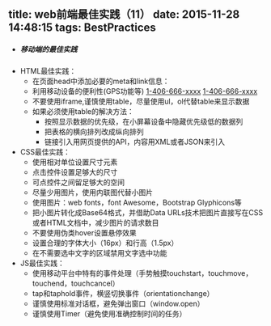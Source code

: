title: web前端最佳实践（11）
date: 2015-11-28 14:48:15
tags: BestPractices
---
* ##### 移动端的最佳实践
* HTML最佳实践：
    * 在页面head中添加必要的meta和link信息：
                <!-- 声明文档使用的字符编码 -->
                <meta charset='utf-8'>
                <!-- 优先使用 IE 最新版本和 Chrome -->
                <meta http-equiv="X-UA-Compatible" content="IE=edge,chrome=1"/>
                <!-- 页面描述 -->
                <meta name="description" content="不超过150个字符"/>
                <!-- 页面关键词 -->
                <meta name="keywords" content=""/>
                <!-- 网页作者 -->
                <meta name="author" content="name, email@gmail.com"/>
                <!-- 搜索引擎抓取 -->
                <meta name="robots" content="index,follow"/>
                <!-- 为移动设备添加 viewport -->
                <meta name="viewport" content="initial-scale=1, maximum-scale=3, minimum-scale=1, user-scalable=no">
                <!-- `width=device-width` 会导致 iPhone 5 添加到主屏后以 WebApp 
                全屏模式打开页面时出现黑边 http://bigc.at/ios-webapp-viewport-meta.orz -->
                <!-- iOS 设备 begin -->
                <meta name="apple-mobile-web-app-title" content="标题">
                <!-- 添加到主屏后的标题（iOS 6 新增） -->
                <meta name="apple-mobile-web-app-capable" content="yes"/>
                <!-- 是否启用 WebApp 全屏模式，删除苹果默认的工具栏和菜单栏 -->
                <meta name="apple-itunes-app" content="app-id=myAppStoreID, 
                affiliate-data=myAffiliateData, app-argument=myURL">
                <!-- 添加智能 App 广告条 Smart App Banner（iOS 6+ Safari） -->
                <meta name="apple-mobile-web-app-status-bar-style" content="black"/>
                <!-- 设置苹果工具栏颜色 -->
                <meta name="format-detection" content="telphone=no, email=no"/>
                <!-- 忽略页面中的数字识别为电话，忽略email识别 -->
                <!-- 启用360浏览器的极速模式(webkit) -->
                <meta name="renderer" content="webkit">
                <!-- 避免IE使用兼容模式 -->
                <meta http-equiv="X-UA-Compatible" content="IE=edge">
                <!-- 不让百度转码 -->
                <meta http-equiv="Cache-Control" content="no-siteapp" />
                <!-- 针对手持设备优化，主要是针对一些老的不识别viewport的浏览器，比如黑莓 -->
                <meta name="HandheldFriendly" content="true">
                <!-- 微软的老式浏览器 -->
                <meta name="MobileOptimized" content="320">
                <!-- uc强制竖屏 -->
                <meta name="screen-orientation" content="portrait">
                <!-- QQ强制竖屏 -->
                <meta name="x5-orientation" content="portrait">
                <!-- UC强制全屏 -->
                <meta name="full-screen" content="yes">
                <!-- QQ强制全屏 -->
                <meta name="x5-fullscreen" content="true">
                <!-- UC应用模式 -->
                <meta name="browsermode" content="application">
                <!-- QQ应用模式 -->
                <meta name="x5-page-mode" content="app">
                <!-- windows phone 点击无高光 -->
                <meta name="msapplication-tap-highlight" content="no">
                <!-- iOS 图标 begin -->
                <link rel="apple-touch-icon-precomposed" href="/apple-touch-icon-57x5-precomposed.png"/>
                <!-- iPhone 和 iTouch，默认 57x57 像素，必须有 -->
                <link rel="apple-touch-icon-precomposed" sizes="114x114" href="/apple-touch-icon-114x14-precomposed.png"/>
                <!-- Retina iPhone 和 Retina iTouch，114x114 像素，可以没有，但推荐有 -->
                <link rel="apple-touch-icon-precomposed" sizes="144x144" href="/apple-touch-icon-144x14-precomposed.png"/>
                <!-- Retina iPad，144x144 像素，可以没有，但推荐有 -->
                <!-- iOS 图标 end -->
                <!-- iOS 启动画面 begin -->
                <link rel="apple-touch-startup-image" sizes="768x1004" href="/splash-screen-768x1004.png"/>
                <!-- iPad 竖屏 768 x 1004（标准分辨率） -->
                <link rel="apple-touch-startup-image" sizes="1536x2008" href="/splash-screen-1536x2008.png"/>
                <!-- iPad 竖屏 1536x2008（Retina） -->
                <link rel="apple-touch-startup-image" sizes="1024x748" href="/Default-Portrait-1024x748.png"/>
                <!-- iPad 横屏 1024x748（标准分辨率） -->
                <link rel="apple-touch-startup-image" sizes="2048x1496" href="/splash-screen-2048x1496.png"/>
                <!-- iPad 横屏 2048x1496（Retina） -->
                <link rel="apple-touch-startup-image" href="/splash-screen-320x480.png"/>
                <!-- iPhone/iPod Touch 竖屏 320x480 (标准分辨率) -->
                <link rel="apple-touch-startup-image" sizes="640x960" href="/splash-screen-640x960.png"/>
                <!-- iPhone/iPod Touch 竖屏 640x960 (Retina) -->
                <link rel="apple-touch-startup-image" sizes="640x1136" href="/splash-screen-640x1136.png"/>
                <!-- iPhone 5/iPod Touch 5 竖屏 640x1136 (Retina) -->
                <!-- iOS 启动画面 end -->
                <!-- iOS 设备 end -->
                <meta name="msapplication-TileColor" content="#000"/>
                <!-- Windows 8 磁贴颜色 -->
                <meta name="msapplication-TileImage" content="icon.png"/>
                <!-- Windows 8 磁贴图标 -->
                <link rel="alternate" type="application/rss+xml" title="RSS" href="/rss.xml"/>
                <!-- 添加 RSS 订阅 -->
                <link rel="shortcut icon" type="image/ico" href="/favicon.ico"/>
                <!-- 添加 favicon icon -->
                <!-- sns 社交标签 begin -->
                <!-- 参考微博API -->
                <meta property="og:type" content="类型" />
                <meta property="og:url" content="URL地址" />
                <meta property="og:title" content="标题" />
                <meta property="og:image" content="图片" />
                <meta property="og:description" content="描述" />
                <!-- sns 社交标签 end -->
    * 利用移动设备的便利性(GPS功能等)
            <a href="tel:1-406-666-xxxx">1-406-666-xxxx</a>
            <a href="sms:1-406-666-xxxx">1-406-666-xxxx</a>
    * 不要使用iframe,谨慎使用table，尽量使用ul，ol代替table来显示数据
    * 如果必须使用table的解决方法：
         * 按照显示数据的优先级，在小屏幕设备中隐藏优先级低的数据列
         * 把表格的横向排列改成纵向排列
         * 链接引入用网页提供的API，内容用XML或者JSON来引入
* CSS最佳实践：
    * 使用相对单位设置尺寸元素
    * 点击控件设置足够大的尺寸
    * 可点控件之间留足够大的空间
    * 尽量少用图片，使用内联图代替小图片
    * 使用图片：web fonts，font Awesome，Bootstrap Glyphicons等
    * 把小图片转化成Base64格式，并借助Data URLs技术把图片直接写在CSS或者HTML文档中，减少图片的请求数目
    * 不要使用伪类hover设置悬停效果
    * 设置合理的字体大小（16px）和行高（1.5px）
    * 在不需要选中文字的区域禁用文字选中功能
* JS最佳实践：
    * 使用移动平台中特有的事件处理（手势触摸touchstart，touchmove，touchend，touchcancel）
    * tap和taphold事件，横竖切换事件（orientationchange）
    * 谨慎使用标准对话框，避免弹出窗口（window.open）
    * 谨慎使用Timer（避免使用准确控制时间的任务）
